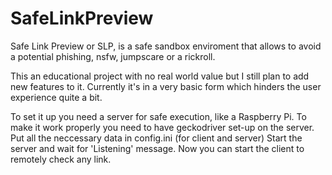# SafeLinkPreview
Safe Link Preview or SLP, is a safe sandbox enviroment that allows to avoid a potential phishing, nsfw, jumpscare or a rickroll.

This an educational project with no real world value but I still plan to add new features to it.
Currently it's in a very basic form which hinders the user experience quite a bit.


To set it up you need a server for safe execution, like a Raspberry Pi.
To make it work properly you need to have geckodriver set-up on the server.
Put all the neccessary data in config.ini (for client and server)
Start the server and wait for 'Listening' message.
Now you can start the client to remotely check any link.


